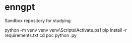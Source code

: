 # enngpt
Sandbox repository for studying

python -m venv venv
venv\Scripts\Activate.ps1
pip install -r requirements.txt
cd poc
python <filename>.py
